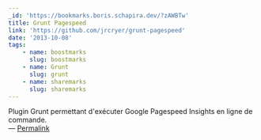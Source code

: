 ```yaml
---
_id: 'https://bookmarks.boris.schapira.dev/?zAWBTw'
title: Grunt Pagespeed
link: 'https://github.com/jrcryer/grunt-pagespeed'
date: '2013-10-08'
tags:
    - name: boostmarks
      slug: boostmarks
    - name: Grunt
      slug: grunt
    - name: sharemarks
      slug: sharemarks
---
```


Plugin Grunt permettant d'exécuter Google Pagespeed Insights en ligne de
commande. <br>&#8212;
<a href="https://bookmarks.boris.schapira.dev/?zAWBTw" title="Permalink">Permalink</a>
